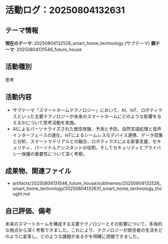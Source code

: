 # 活動ログ：20250804132631

## テーマ情報
**現在のテーマ**: 20250804132526_smart_home_technology (サブテーマ)
**親テーマ**: 20250804131546_future_house

## 活動種別
思考

## 活動内容
- サブテーマ「スマートホームテクノロジー」において、AI、IoT、ロボティクスといった主要テクノロジーが未来のスマートホームにどのような影響を与えるかについて思考活動を実施。
- AIによるパーソナライズされた居住体験、予測と予防、自然言語処理と音声インターフェースの進化、IoTによるシームレスなデバイス連携、データ収集と分析、スマートマテリアルとの融合、ロボティクスによる家事支援、セキュリティ、パーソナルアシスタントの役割、そしてセキュリティとプライバシー保護の重要性について深く考察。

## 成果物、関連ファイル
- artifacts/20250804131546_future_house/subthemes/20250804132526_smart_home_technology/20250804132631_smart_home_technology_thought.md

## 自己評価、備考
未来のスマートホームを構成する主要テクノロジーとその影響について、多角的な視点から深く考察できました。これにより、テクノロジーが居住者の生活をどのように変革し、どのような課題があるかを明確に把握できました。

